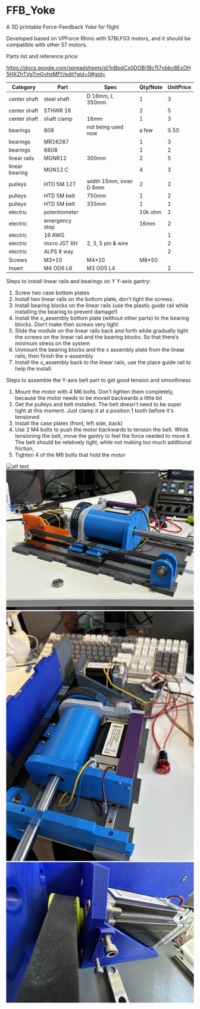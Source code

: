 # FFB_Yoke
A 3D printable Force-Feedback Yoke for flight

Developed based on VPForce Rhino with 57BLF03 motors, and it should be compatible with other 57 motors.

Parts list and reference price:

https://docs.google.com/spreadsheets/d/1nBpdCx0DOBi1BcTt7vbbc8EsOH5HXZhTVgTmGyhsMfY/edit?gid=0#gid=

| Category | Part | Spec | Qty/Note | UnitPrice |
| --- | --- | --- | --- | --- |
| center shaft | steel shaft | D 16mm, L 350mm | 1 | 3 |
| center shaft | STHWR 16 |  | 2 | 5 |
| center shaft | shaft clamp | 16mm | 1 | 3 |
| bearings | 608 | not being used now | a few | 0.50 |
| bearings | MR16287 |  | 1 | 3 |
| bearings | 6808 |  | 1 | 2 |
| linear rails | MGNR12 | 300mm | 2 | 5 |
| linear bearing | MGN12 C |  | 4 | 3 |
| pulleys | HTD 5M 12T | width 15mm, inner D 8mm | 2 | 2 |
| pulleys | HTD 5M belt | 750mm | 1 | 2 |
| pulleys | HTD 5M belt | 335mm | 1 | 1 |
| electric | potentiometer |  | 10k ohm | 1 |
| electric | emergency stop |  | 16mm | 2 |
| electric | 16 AWG |  |  | 1 |
| electric | micro JST XH | 2, 3, 5 pin & wire |  | 2 |
| electric | ALPS 8 way |  |  | 2 |
| Screws | M3*10 | M4*10 | M8*50 |  |
| Insert | M4 OD6 L6 | M3 OD5 L4 |  | 2 |


Steps to install linear rails and bearings on Y Y-axis gantry:

1. Screw two case bottom plates
2. Install two linear rails on the bottom plate, don’t tight the screws.
3. Install bearing blocks on the linear rails (use the plastic guide rail while installing the bearing to prevent damage!)
4. Install the x_assembly bottom plate (without other parts) to the bearing blocks. Don’t make then screws very tight
5. Slide the module on the linear rails back and forth while gradually tight the screws on the linear rail and the bearing blocks. So that there’s minimum stress on the system
6. Unmount the bearing blocks and the x assembly plate from the linear rails, then finish the x-assembly
7. Install the x_assembly back to the linear rails, use the place guide rail to help the install.

Steps to assemble the Y-axis belt part to get good tension and smoothness

1. Mount the motor with 4 M6 bolts. Don't tighten them completely, because the motor needs to be moved backwards a little bit
2. Get the pulleys and belt installed. The belt doesn't need to be super tight at this moment. Just clamp it at a position 1 tooth before it's tensioned
3. Install the case plates (front, left side, back)
4. Use 2 M4 bolts to push the motor backwards to tension the belt. While tensioning the belt, move the gantry to feel the force needed to move it. The belt should be relatively tight, while not making too much additional friction, 
5. Tighten 4 of the M6 bolts that hold the motor

![alt text](https://github.com/yuchenyan0107/FFB_Yoke/blob/main/pictures/front.png "front view")
![alt text](https://github.com/yuchenyan0107/FFB_Yoke/blob/main/pictures/side.jpg "picture from the side")
![alt text](https://github.com/yuchenyan0107/FFB_Yoke/blob/main/pictures/top_side.webp "picture from the side")
![alt text](https://github.com/yuchenyan0107/FFB_Yoke/blob/main/pictures/belt_tensioner.jpg "Y_motor_belt")

